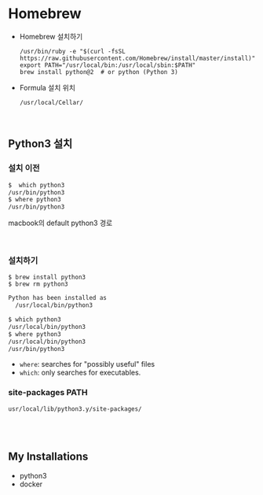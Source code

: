 # Homebrew

- Homebrew 설치하기

  ```shell
  /usr/bin/ruby -e "$(curl -fsSL https://raw.githubusercontent.com/Homebrew/install/master/install)"
  export PATH="/usr/local/bin:/usr/local/sbin:$PATH"
  brew install python@2  # or python (Python 3)
  ```
  
- Formula 설치 위치

  `/usr/local/Cellar/`

<br>

## Python3 설치

### 설치 이전

```bash
$  which python3
/usr/bin/python3
$ where python3
/usr/bin/python3
```

macbook의 default python3 경로

<br>

### 설치하기

```shell
$ brew install python3
$ brew rm python3
```

```bash
Python has been installed as
  /usr/local/bin/python3
```

```bash
$ which python3
/usr/local/bin/python3
$ where python3
/usr/local/bin/python3
/usr/bin/python3
```

- `where`: searches for "possibly useful" files
- `which`: only searches for executables.

### site-packages PATH

`usr/local/lib/python3.y/site-packages/`

<br>

<br>

## My Installations

- python3
- docker

